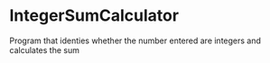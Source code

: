 # IntegerSumCalculator

Program that identies whether the number entered are integers and calculates the sum